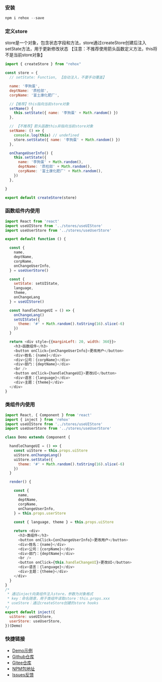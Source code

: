 ### 安装
``` js
npm i rehox --save
```


### 定义store
store是一个对象，包含状态字段和方法，store通过createStore创建后注入setState方法，用于更新修改状态
【注意：不推荐使用箭头函数定义方法，this将不是当前store对象】
``` js
import { createStore } from "rehox"

const store = {
  // setState: Function, 【自动注入，不要手动覆盖】

  name: '李狗蛋',
  deptName: '质检部',
  corpName: '富土康化肥厂',

  //【推荐】this指向当前store对象
  setName() {
    this.setState({ name: '李狗蛋' + Math.random() })
  },

  // 【不推荐】箭头函数this非指向当前store对象
  setName: () => {
    console.log(this) // undefined
    store.setState({ name: '李狗蛋' + Math.random() })
  },

  onChangeUserInfo() {
    this.setState({
      name: '李狗蛋' + Math.random(),
      deptName: '质检部' + Math.random(),
      corpName: '富土康化肥厂' + Math.random(),
    })
  },

}

export default createStore(store)
```


### 函数组件内使用
``` js
import React from 'react'
import useUIStore from '../stores/useUIStore'
import useUserStore from '../stores/useUserStore'

export default function () {

  const {
    name,
    deptName,
    corpName,
    onChangeUserInfo,
  } = useUserStore()

  const {
    setState: setUIState,
    language,
    theme,
    onChangeLang
  } = useUIStore()

  const handleChangeUI = () => {
    onChangeLang()
    setUIState({
      theme: '#' + Math.random().toString(16).slice(-6)
    })
  }

  return <div style={{marginLeft: 20, width: 360}}>
    <h3>函数组件</h3>
    <button onClick={onChangeUserInfo}>更改用户</button>
    <div>姓名：{name}</div>
    <div>公司：{corpName}</div>
    <div>部门：{deptName}</div>
    <br />
    <button onClick={handleChangeUI}>更改UI</button>
    <div>语言：{language}</div>
    <div>主题：{theme}</div>
  </div>
}
```


### 类组件内使用
``` js
import React, { Component } from 'react'
import { inject } from 'rehox'
import useUIStore from '../stores/useUIStore'
import useUserStore from '../stores/useUserStore'

class Demo extends Component {

  handleChangeUI = () => {
    const uiStore = this.props.uiStore
    uiStore.onChangeLang()
    uiStore.setState({
      theme: '#' + Math.random().toString(16).slice(-6)
    })
  }

  render() {

    const {
      name,
      deptName,
      corpName,
      onChangeUserInfo,
    } = this.props.userStore
  
    const { language, theme } = this.props.uiStore

    return <div>
      <h3>类组件</h3>
      <button onClick={onChangeUserInfo}>更改用户</button>
      <div>姓名：{name}</div>
      <div>公司：{corpName}</div>
      <div>部门：{deptName}</div>
      <br />
      <button onClick={this.handleChangeUI}>更改UI</button>
      <div>语言：{language}</div>
      <div>主题：{theme}</div>
    </div>
  }
}
/*
 * 通过inject向类组件注入store，参数为对象格式
 * key：命名随意，用于类组件读取store：this.props.xxx
 * useStore：通过createStore创建的store hooks
*/
export default inject({
  uiStore: useUIStore,
  userStore: useUserStore,
})(Demo)
```


### 快捷链接

- [Demo示例](https://github.com/linjc/rehox/tree/master/demo)
- [Github仓库](https://github.com/linjc/rehox)
- [Gitee仓库](https://gitee.com/l2j2c3/rehox)
- [NPM包地址](https://www.npmjs.com/package/rehox)
- [Issues反馈](https://github.com/linjc/rehox/issues)
